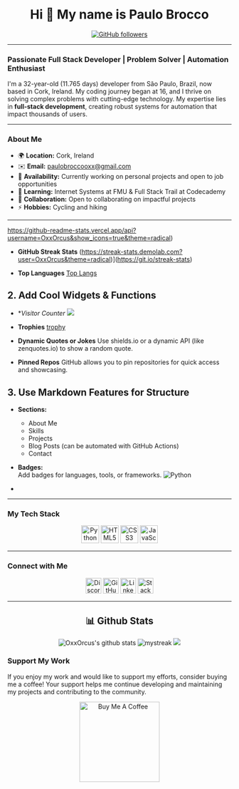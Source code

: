 <h1 align="center">Hi 👋 My name is Paulo Brocco</h1>

<p align="center">
  <a href="https://www.github.com/oxxorcus" target="_blank" rel="noreferrer">
    <img src="https://img.shields.io/github/followers/oxxorcus?logo=github&style=for-the-badge&color=3382ed&labelColor=171717" alt="GitHub followers"/>
  </a>
</p>

---

### Passionate Full Stack Developer | Problem Solver | Automation Enthusiast

I'm a 32-year-old (11.765 days) developer from São Paulo, Brazil, now based in Cork, Ireland. My coding journey began at 16, and I thrive on solving complex problems with cutting-edge technology. My expertise lies in **full-stack development**, creating robust systems for automation that impact thousands of users.

---

### About Me

- 🌍  **Location:** Cork, Ireland
- ✉️  **Email:** [paulobroccooxx@gmail.com](mailto:paulobroccooxx@gmail.com)
- 🚀  **Availability:** Currently working on personal projects and open to job opportunities
- 🧠  **Learning:** Internet Systems at FMU & Full Stack Trail at Codecademy
- 🤝  **Collaboration:** Open to collaborating on impactful projects
- ⚡  **Hobbies:** Cycling and hiking

---

https://github-readme-stats.vercel.app/api?username=OxxOrcus&show_icons=true&theme=radical)

- **GitHub Streak Stats**
  (https://streak-stats.demolab.com?user=OxxOrcus&theme=radical)](https://git.io/streak-stats)

- **Top Languages**
  [Top Langs](https://github-readme-stats.vercel.app/api/top-langs/?username=OxxOrcus&layout=compact&theme=radical)


## 2. Add Cool Widgets & Functions

- **Visitor Counter*
  ![](https://komarev.com/ghpvc/?username=OxxOrcus)

- **Trophies**
[trophy](https://github-profile-trophy.vercel.app/?username=OxxOrcus)


- **Dynamic Quotes or Jokes**
  Use shields.io or a dynamic API (like zenquotes.io) to show a random quote.

- **Pinned Repos**
  GitHub allows you to pin repositories for quick access and showcasing.

## 3. Use Markdown Features for Structure

- **Sections:**  
  - About Me
  - Skills
  - Projects
  - Blog Posts (can be automated with GitHub Actions)
  - Contact

- **Badges:**  
  Add badges for languages, tools, or frameworks.
  ![Python](https://img.shields.io/badge/Python-3776AB?style=for-the-badge&logo=python&logoColor=white)


- 
---
### My Tech Stack

<p align="center">
  <a href="https://www.python.org/" target="_blank" rel="noreferrer"><img src="https://raw.githubusercontent.com/danielcranney/readme-generator/main/public/icons/skills/python-colored.svg" width="40" height="40" alt="Python" title="Python - Expertise in building backend systems"/></a>
  <a href="https://developer.mozilla.org/en-US/docs/Glossary/HTML5" target="_blank" rel="noreferrer"><img src="https://raw.githubusercontent.com/danielcranney/readme-generator/main/public/icons/skills/html5-colored.svg" width="40" height="40" alt="HTML5" title="HTML5 - Crafting responsive and dynamic web pages"/></a>
  <a href="https://www.w3.org/" target="_blank" rel="noreferrer"><img src="https://raw.githubusercontent.com/danielcranney/readme-generator/main/public/icons/skills/css3-colored.svg" width="40" height="40" alt="CSS3" title="CSS3 - Styling modern web applications"/></a>
  <a href="https://developer.mozilla.org/en-US/docs/Web/JavaScript" target="_blank" rel="noreferrer"><img src="https://raw.githubusercontent.com/danielcranney/readme-generator/main/public/icons/skills/javascript-colored.svg" width="40" height="40" alt="JavaScript" title="JavaScript - Building interactive web experiences"/></a>
  </p>

---

### Connect with Me

<p align="center">
  <a href="https://discord.com/users/paulobrocco5755" target="_blank" rel="noreferrer"><img src="https://raw.githubusercontent.com/danielcranney/readme-generator/main/public/icons/socials/discord.svg" width="35" height="35" alt="Discord"/></a>
  <a href="https://www.github.com/OxxOrcus" target="_blank" rel="noreferrer"><img src="https://raw.githubusercontent.com/danielcranney/readme-generator/main/public/icons/socials/github-dark.svg" width="35" height="35" alt="GitHub"/></a>
  <a href="https://www.linkedin.com/in/paulo-brocco/" target="_blank" rel="noreferrer"><img src="https://raw.githubusercontent.com/danielcranney/readme-generator/main/public/icons/socials/linkedin.svg" width="35" height="35" alt="LinkedIn"/></a>
  <a href="https://stackoverflow.com/users/21707769/paulo-brocco" target="_blank" rel="noreferrer"><img src="https://raw.githubusercontent.com/danielcranney/readme-generator/main/public/icons/socials/stackoverflow.svg" width="35" height="35" alt="Stack Overflow"/></a>
</p>

---

<h2 align="center">📊 Github Stats</h2>
<p align="center">
  <img src="https://github-readme-stats.vercel.app/api?username=OxxOrcus&show_icons=true&theme=dracula" alt="OxxOrcus's github stats" />
  <img src="https://github-readme-streak-stats.herokuapp.com/?user=OxxOrcus&theme=dracula" alt="mystreak" />
  <img src="https://github-readme-stats.vercel.app/api/top-langs/?username=OxxOrcus&layout=compact&theme=dracula" />
</p>

### Support My Work

If you enjoy my work and would like to support my efforts, consider buying me a coffee! Your support helps me continue developing and maintaining my projects and contributing to the community.

<p align="center">
  <a href="https://www.buymeacoffee.com/OxxOrcusPBROCCO">
    <img src="https://cdn.buymeacoffee.com/buttons/v2/default-yellow.png" width="180" alt="Buy Me A Coffee"/>
  </a>
</p>
